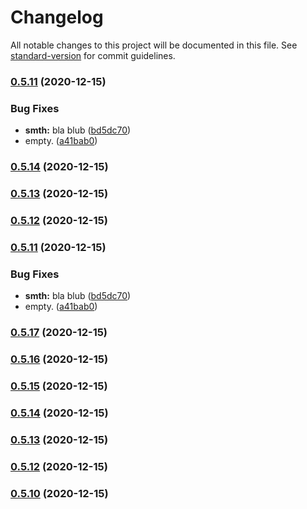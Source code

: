 # Changelog

All notable changes to this project will be documented in this file. See [standard-version](https://github.com/conventional-changelog/standard-version) for commit guidelines.

### [0.5.11](https://github.com/Cielquan/python_test-cielquan/compare/v0.4.2...v0.5.11) (2020-12-15)


### Bug Fixes

* **smth:** bla blub ([bd5dc70](https://github.com/Cielquan/python_test-cielquan/commit/bd5dc70b3d2e4e78c56b596b0355ae937bfd1b4c))
* empty. ([a41bab0](https://github.com/Cielquan/python_test-cielquan/commit/a41bab08740c29047ea5068f4fc468139218d07d))

### [0.5.14](https://github.com/Cielquan/python_test-cielquan/compare/v0.5.13...v0.5.14) (2020-12-15)

### [0.5.13](https://github.com/Cielquan/python_test-cielquan/compare/v0.5.12...v0.5.13) (2020-12-15)

### [0.5.12](https://github.com/Cielquan/python_test-cielquan/compare/v0.5.11...v0.5.12) (2020-12-15)

### [0.5.11](https://github.com/Cielquan/python_test-cielquan/compare/v0.4.2...v0.5.11) (2020-12-15)


### Bug Fixes

* **smth:** bla blub ([bd5dc70](https://github.com/Cielquan/python_test-cielquan/commit/bd5dc70b3d2e4e78c56b596b0355ae937bfd1b4c))
* empty. ([a41bab0](https://github.com/Cielquan/python_test-cielquan/commit/a41bab08740c29047ea5068f4fc468139218d07d))

### [0.5.17](https://github.com/Cielquan/python_test-cielquan/compare/v0.5.16...v0.5.17) (2020-12-15)

### [0.5.16](https://github.com/Cielquan/python_test-cielquan/compare/v0.5.15...v0.5.16) (2020-12-15)

### [0.5.15](https://github.com/Cielquan/python_test-cielquan/compare/v0.5.14...v0.5.15) (2020-12-15)

### [0.5.14](https://github.com/Cielquan/python_test-cielquan/compare/v0.5.13...v0.5.14) (2020-12-15)

### [0.5.13](https://github.com/Cielquan/python_test-cielquan/compare/v0.5.12...v0.5.13) (2020-12-15)

### [0.5.12](https://github.com/Cielquan/python_test-cielquan/compare/v0.5.11...v0.5.12) (2020-12-15)

### [0.5.10](https://github.com/Cielquan/python_test-cielquan/compare/v0.5.11...v0.5.10) (2020-12-15)
